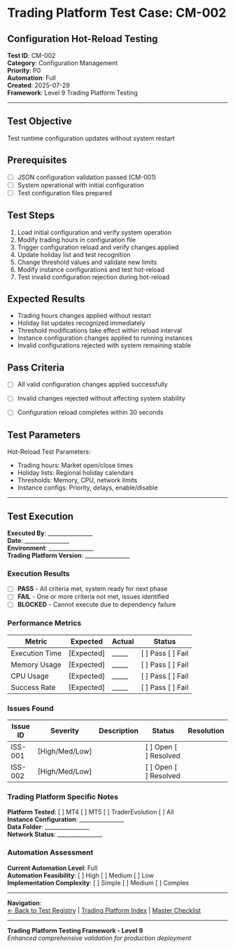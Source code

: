 # Trading Platform Test Case: CM-002
## Configuration Hot-Reload Testing

**Test ID**: CM-002  
**Category**: Configuration Management  
**Priority**: P0  
**Automation**: Full  
**Created**: 2025-07-29  
**Framework**: Level 9 Trading Platform Testing

---

## Test Objective
Test runtime configuration updates without system restart

## Prerequisites
- [ ] JSON configuration validation passed (CM-001)
- [ ] System operational with initial configuration
- [ ] Test configuration files prepared

## Test Steps
1. Load initial configuration and verify system operation
2. Modify trading hours in configuration file
3. Trigger configuration reload and verify changes applied
4. Update holiday list and test recognition
5. Change threshold values and validate new limits
6. Modify instance configurations and test hot-reload
7. Test invalid configuration rejection during hot-reload

## Expected Results
- Trading hours changes applied without restart
- Holiday list updates recognized immediately
- Threshold modifications take effect within reload interval
- Instance configuration changes applied to running instances
- Invalid configurations rejected with system remaining stable

## Pass Criteria
- [ ] All valid configuration changes applied successfully
- [ ] Invalid changes rejected without affecting system stability
- [ ] Configuration reload completes within 30 seconds


## Test Parameters
Hot-Reload Test Parameters:
- Trading hours: Market open/close times
- Holiday lists: Regional holiday calendars
- Thresholds: Memory, CPU, network limits
- Instance configs: Priority, delays, enable/disable





---

## Test Execution

**Executed By**: ________________  
**Date**: ________________  
**Environment**: ________________  
**Trading Platform Version**: ________________  

### Execution Results
- [ ] **PASS** - All criteria met, system ready for next phase
- [ ] **FAIL** - One or more criteria not met, issues identified
- [ ] **BLOCKED** - Cannot execute due to dependency failure

### Performance Metrics
| Metric | Expected | Actual | Status |
|--------|----------|--------|--------|
| Execution Time | [Expected] | _____ | [ ] Pass [ ] Fail |
| Memory Usage | [Expected] | _____ | [ ] Pass [ ] Fail |
| CPU Usage | [Expected] | _____ | [ ] Pass [ ] Fail |
| Success Rate | [Expected] | _____ | [ ] Pass [ ] Fail |

### Issues Found
| Issue ID | Severity | Description | Status | Resolution |
|----------|----------|-------------|--------|------------|
| ISS-001 | [High/Med/Low] | | [ ] Open [ ] Resolved | |
| ISS-002 | [High/Med/Low] | | [ ] Open [ ] Resolved | |

### Trading Platform Specific Notes
**Platform Tested**: [ ] MT4 [ ] MT5 [ ] TraderEvolution [ ] All  
**Instance Configuration**: ________________  
**Data Folder**: ________________  
**Network Status**: ________________  

### Automation Assessment
**Current Automation Level**: Full  
**Automation Feasibility**: [ ] High [ ] Medium [ ] Low  
**Implementation Complexity**: [ ] Simple [ ] Medium [ ] Complex  

---

**Navigation**:  
[← Back to Test Registry](../01-Test-ID-Registry-Framework.md) | [Trading Platform Index](../02-Trading-Platform-Tests-Index.md) | [Master Checklist](../Checklists/Master-Checklist.md)

---

**Trading Platform Testing Framework - Level 9**  
*Enhanced comprehensive validation for production deployment*
